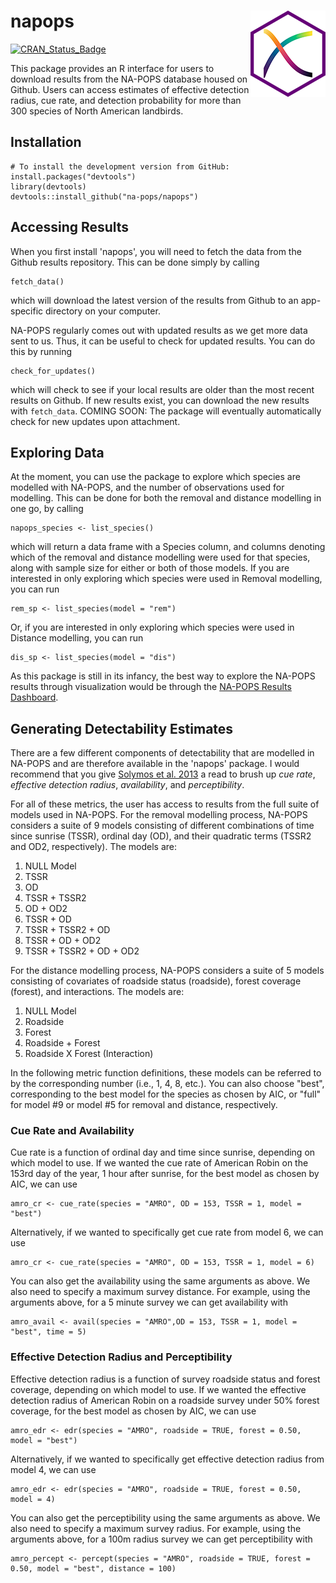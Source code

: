 # napops <img src="man/figures/logo.png" align="right"/>

[![CRAN_Status_Badge](http://www.r-pkg.org/badges/version/napops)](https://cran.r-project.org/package=napops)

This package provides an R interface for users to download results from the NA-POPS database housed on Github. Users can access estimates of effective detection radius, cue rate, and detection probability for more than 300 species of North American landbirds.

## Installation

``` {.r}
# To install the development version from GitHub:
install.packages("devtools")
library(devtools)
devtools::install_github("na-pops/napops")
```
## Accessing Results
When you first install 'napops', you will need to fetch the data from the Github results repository. This can be done simply by calling
```{.r}
fetch_data()
```
which will download the latest version of the results from Github to an app-specific directory on your computer.

NA-POPS regularly comes out with updated results as we get more data sent to us. Thus, it can be useful to check for updated results. You can do this by running
```{.r}
check_for_updates()
```
which will check to see if your local results are older than the most recent results on Github. If new results exist, you can download the new results with `fetch_data`. COMING SOON: The package will eventually automatically check for new updates upon attachment.

## Exploring Data
At the moment, you can use the package to explore which species are modelled with NA-POPS, and the number of observations used for modelling. This can be done for both the removal and distance modelling in one go, by calling
```{.r}
napops_species <- list_species()
```
which will return a data frame with a Species column, and columns denoting which of the removal and distance modelling were used for that species, along with sample size for either or both of those models. If you are interested in only exploring which species were used in Removal modelling, you can run
```{.r}
rem_sp <- list_species(model = "rem")
```
Or, if you are interested in only exploring which species were used in Distance modelling, you can run
```{.r}
dis_sp <- list_species(model = "dis")
```
As this package is still in its infancy, the best way to explore the NA-POPS results through visualization would be through the [NA-POPS Results Dashboard](https://cons.carleton.ca/napops-dashboard).

## Generating Detectability Estimates
There are a few different components of detectability that are modelled in NA-POPS and are therefore available in the 'napops' package. I would recommend that you give [Solymos et al. 2013](https://besjournals.onlinelibrary.wiley.com/doi/full/10.1111/2041-210X.12106) a read to brush up *cue rate*, *effective detection radius*, *availability*, and *perceptibility*.

For all of these metrics, the user has access to results from the full suite of models used in NA-POPS. For the removal modelling process, NA-POPS considers a suite of 9 models consisting of different combinations of time since sunrise (TSSR), ordinal day (OD), and their quadratic terms (TSSR2 and OD2, respectively). The models are:

1. NULL Model
2. TSSR
3. OD
4. TSSR + TSSR2
5. OD + OD2
6. TSSR + OD
7. TSSR + TSSR2 + OD
8. TSSR + OD + OD2
9. TSSR + TSSR2 + OD + OD2

For the distance modelling process, NA-POPS considers a suite of 5 models consisting of covariates of roadside status (roadside), forest coverage (forest), and interactions. The models are:

1. NULL Model
2. Roadside
3. Forest
4. Roadside + Forest
5. Roadside X Forest (Interaction)

In the following metric function definitions, these models can be referred to by the corresponding number (i.e., 1, 4, 8, etc.). You can also choose "best", corresponding to the best model for the species as chosen by AIC, or "full" for model #9 or model #5 for removal and distance, respectively.

### Cue Rate and Availability
Cue rate is a function of ordinal day and time since sunrise, depending on which model to use. If we wanted the cue rate of American Robin on the 153rd day of the year, 1 hour after sunrise, for the best model as chosen by AIC, we can use
```{.r}
amro_cr <- cue_rate(species = "AMRO", OD = 153, TSSR = 1, model = "best")
```
Alternatively, if we wanted to specifically get cue rate from model 6, we can use
```{.r}
amro_cr <- cue_rate(species = "AMRO", OD = 153, TSSR = 1, model = 6)
```
You can also get the availability using the same arguments as above. We also need to specify a maximum survey distance. For example, using the arguments above, for a 5 minute survey we can get availability with
```{.r}
amro_avail <- avail(species = "AMRO",OD = 153, TSSR = 1, model = "best", time = 5)
```

### Effective Detection Radius and Perceptibility
Effective detection radius is a function of survey roadside status and forest coverage, depending on which model to use. If we wanted the effective detection radius of American Robin on a roadside survey under 50% forest coverage, for the best model as chosen by AIC, we can use
```{.r}
amro_edr <- edr(species = "AMRO", roadside = TRUE, forest = 0.50, model = "best")
```
Alternatively, if we wanted to specifically get effective detection radius from model 4, we can use
```{.r}
amro_edr <- edr(species = "AMRO", roadside = TRUE, forest = 0.50, model = 4)
```
You can also get the perceptibility using the same arguments as above. We also need to specify a maximum survey radius. For example, using the arguments above, for a 100m radius survey we can get perceptibility with
```{.r}
amro_percept <- percept(species = "AMRO", roadside = TRUE, forest = 0.50, model = "best", distance = 100)
```
